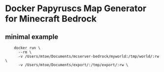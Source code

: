# Docker Papyruscs Map Generator for Minecraft Bedrock

## minimal example
```
    docker run \
      --rm \
      -v /Users/mtoe/Documents/mcserver-bedrock/myworld:/tmp/world/:rw \
      -v /Users/mtoe/Documents/export/:/tmp/export/:rw \
```
